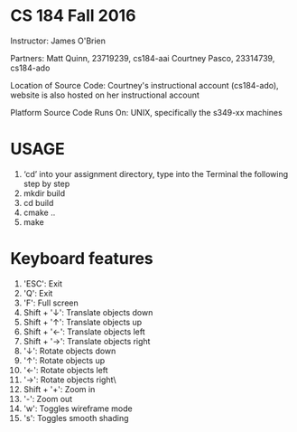 # CS 184 Fall 2016
Instructor: James O'Brien

Partners:
Matt Quinn, 23719239, cs184-aai
Courtney Pasco, 23314739, cs184-ado

Location of Source Code:
Courtney's instructional account (cs184-ado), website is also hosted on her instructional account

Platform Source Code Runs On:
UNIX, specifically the s349-xx machines

# USAGE
1. ‘cd’ into your assignment directory, type into the Terminal the following step by step
2. mkdir build
3. cd build
4. cmake ..
5. make

# Keyboard features
1. 'ESC': Exit
2. 'Q': Exit
3. 'F': Full screen
4. Shift + '↓': Translate objects down
5. Shift + '↑': Translate objects up
6. Shift + '←': Translate objects left
7. Shift + '→': Translate objects right
8. '↓': Rotate objects down
9. '↑': Rotate objects up
10. '←': Rotate objects left
11. '→': Rotate objects right\
12. Shift + '+': Zoom in
13. '-': Zoom out
14. 'w': Toggles wireframe mode
15. 's': Toggles smooth shading 
